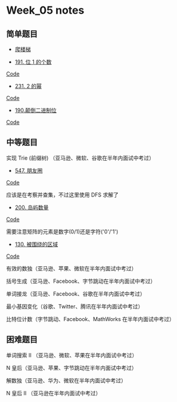 # Week_05 notes

## 简单题目

* [爬楼梯]()

* [191. 位 1 的个数](https://leetcode-cn.com/problems/number-of-1-bits/)

[Code](./191.位-1-的个数.cpp)

* [231. 2 的幂](https://leetcode-cn.com/problems/power-of-two/)

[Code](./231.2-的幂.cpp)

* [190.颠倒二进制位](https://leetcode-cn.com/problems/reverse-bits/)

[Code](./190.颠倒二进制位.cpp)


## 中等题目

实现 Trie (前缀树) （亚马逊、微软、谷歌在半年内面试中考过）

* [547. 朋友圈](https://leetcode-cn.com/problems/friend-circles/)

[Code](./547.朋友圈.cpp)

应该是在考察并查集，不过这里使用 DFS 求解了

* [200. 岛屿数量](https://leetcode-cn.com/problems/number-of-islands/)

[Code](./200.岛屿数量.cpp)

需要注意矩阵的元素是数字(0/1)还是字符('0'/'1')

* [130. 被围绕的区域](https://leetcode-cn.com/problems/surrounded-regions/)

[Code](./130.被围绕的区域.cpp)

有效的数独（亚马逊、苹果、微软在半年内面试中考过）

括号生成（亚马逊、Facebook、字节跳动在半年内面试中考过）

单词接龙（亚马逊、Facebook、谷歌在半年内面试中考过）

最小基因变化（谷歌、Twitter、腾讯在半年内面试中考过）

比特位计数（字节跳动、Facebook、MathWorks 在半年内面试中考过）

## 困难题目

单词搜索 II （亚马逊、微软、苹果在半年内面试中考过）

N 皇后（亚马逊、苹果、字节跳动在半年内面试中考过）

解数独（亚马逊、华为、微软在半年内面试中考过）

N 皇后 II （亚马逊在半年内面试中考过）